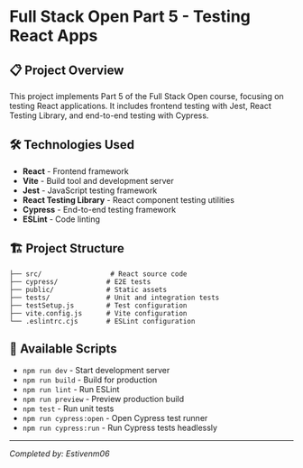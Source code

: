 # Full Stack Open Part 5 - Testing React Apps

## 📋 Project Overview
This project implements Part 5 of the Full Stack Open course, focusing on testing React applications. It includes frontend testing with Jest, React Testing Library, and end-to-end testing with Cypress.

## 🛠️ Technologies Used
- **React** - Frontend framework
- **Vite** - Build tool and development server
- **Jest** - JavaScript testing framework
- **React Testing Library** - React component testing utilities
- **Cypress** - End-to-end testing framework
- **ESLint** - Code linting

## 🏗️ Project Structure
```
├── src/                 # React source code
├── cypress/            # E2E tests
├── public/             # Static assets
├── tests/              # Unit and integration tests
├── testSetup.js        # Test configuration
├── vite.config.js      # Vite configuration
└── .eslintrc.cjs       # ESLint configuration
```

## 🔧 Available Scripts
- `npm run dev` - Start development server
- `npm run build` - Build for production
- `npm run lint` - Run ESLint
- `npm run preview` - Preview production build
- `npm test` - Run unit tests
- `npm run cypress:open` - Open Cypress test runner
- `npm run cypress:run` - Run Cypress tests headlessly

---
*Completed by: Estivenm06*